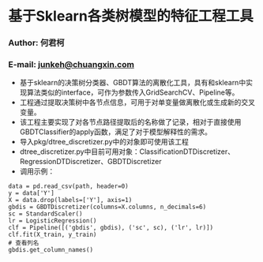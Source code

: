 # 基于Sklearn各类树模型的特征工程工具

### Author: 何君柯
### E-mail: junkeh@chuangxin.com

+ 基于sklearn的决策树分类器、GBDT算法的离散化工具，具有和sklearn中实现算法类似的interface，可作为参数传入GridSearchCV、Pipeline等。
+ 工程通过提取决策树中各节点信息，可用于对单变量做离散化或生成新的交叉变量。
+ 该工程主要实现了对各节点路径提取后的名称做了记录，相对于直接使用GBDTClassifier的apply函数，满足了对于模型解释性的需求。
+ 导入pkg/dtree\_discretizer.py中的对象即可使用该工程
+ dtree\_discretizer.py中目前可用对象：ClassificationDTDiscretizer、RegressionDTDiscretizer、GBDTDiscretizer
+ 调用示例：
```
data = pd.read_csv(path, header=0)
y = data['Y']
X = data.drop(labels=['Y'], axis=1)
gbdis = GBDTDiscretizer(columns=X.columns, n_decimals=6)
sc = StandardScaler()
lr = LogisticRegression()
clf = Pipeline([('gbdis', gbdis), ('sc', sc), ('lr', lr)])
clf.fit(X_train, y_train)
# 查看列名
gbdis.get_column_names()
```

